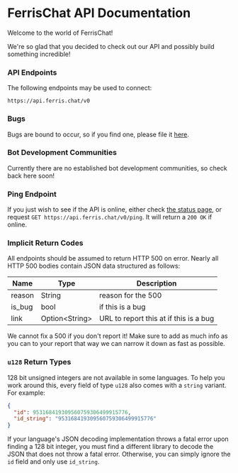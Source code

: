 # FerrisChat API Documentation

Welcome to the world of FerrisChat!

We're so glad that you decided to check out our API and possibly build something incredible!

### API Endpoints

The following endpoints may be used to connect:
```
https://api.ferris.chat/v0
```

### Bugs

Bugs are bound to occur, so if you find one, please file it [here](https://github.com/FerrisChat/Server/issues/new?assignees=tazz4843&labels=bug&template=api_bug_report.yml&title=%5B500%5D%3A+).

### Bot Development Communities

Currently there are no established bot development communities, so check back here soon!

### Ping Endpoint

If you just wish to see if the API is online, either check [the status page](https://status.ferris.chat), or request `GET https://api.ferris.chat/v0/ping`. It will return a `200 OK` if online.

### Implicit Return Codes

All endpoints should be assumed to return HTTP 500 on error.
Nearly all HTTP 500 bodies contain JSON data structured as follows:

| Name   | Type            | Description                            |
|--------|-----------------|----------------------------------------|
| reason | String          | reason for the 500                     |
| is_bug | bool            | if this is a bug                       |
| link   | Option\<String> | URL to report this at if this is a bug |

We cannot fix a 500 if you don't report it!
Make sure to add as much info as you can to your report that way
we can narrow it down as fast as possible.

### `u128` Return Types
128 bit unsigned integers are not available in some languages.
To help you work around this, every field of type `u128` also comes with a `string` variant.
For example: 
```json
{
  "id": 953168419309560759306499915776,
  "id_string": "953168419309560759306499915776"
}
```
If your language's JSON decoding implementation throws a fatal error upon finding a 128 bit integer,
you must find a different library to decode the JSON that does not throw a fatal error.
Otherwise, you can simply ignore the `id` field and only use `id_string`.